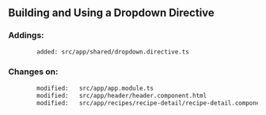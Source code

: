 ## Building and Using a Dropdown Directive ##




### Addings:

```sh
        added: src/app/shared/dropdown.directive.ts                                 # see in code: @HostBinding && @HostListener
```

### Changes on:

```sh
        modified:   src/app/app.module.ts                                           # line 25
        modified:   src/app/header/header.component.html                            # line 18
        modified:   src/app/recipes/recipe-detail/recipe-detail.component.html      # line 18
```
